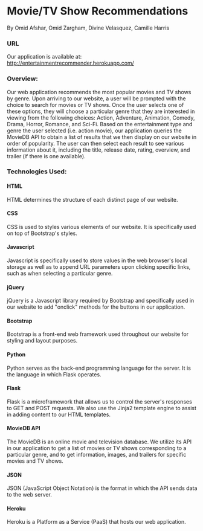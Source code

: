 # Movie/TV Show Recommendations

By Omid Afshar, Omid Zargham, Divine Velasquez, Camille Harris

### URL

Our application is available at: http://entertainmentrecommender.herokuapp.com/

### Overview:

Our web application recommends the most popular movies and TV shows by genre. Upon arriving to our website, a user will be prompted with the choice to search for movies or TV shows. Once the user selects one of these options, they will choose a particular genre that they are interested in viewing from the following choices: Action, Adventure, Animation, Comedy, Drama, Horror, Romance, and Sci-Fi. Based on the entertainment type and genre the user selected (i.e. action movie), our application queries the MovieDB API to obtain a list of results that we then display on our website in order of popularity. The user can then select each result to see various information about it, including the title, release date, rating, overview, and trailer (if there is one available). 


### Technologies Used:

#### HTML

HTML determines the structure of each distinct page of our website.

#### CSS

CSS is used to styles various elements of our website. It is specifically used on top of Bootstrap's styles.

#### Javascript

Javascript is specifically used to store values in the web browser's local storage as well as to append URL parameters upon clicking specific links, such as when selecting a particular genre.

#### jQuery

jQuery is a Javascript library required by Bootstrap and specifically used in our website to add "onclick" methods for the buttons in our application.

#### Bootstrap

Bootstrap is a front-end web framework used throughout our website for styling and layout purposes.

#### Python

Python serves as the back-end programming language for the server. It is the language in which Flask operates.

#### Flask

Flask is a microframework that allows us to control the server's responses to GET and POST requests. We also use the Jinja2 template engine to assist in adding content to our HTML templates.

#### MovieDB API

The MovieDB is an online movie and television database. We utilize its API in our application to get a list of movies or TV shows corresponding to a particular genre, and to get information, images, and trailers for specific movies and TV shows. 

#### JSON

JSON (JavaScript Object Notation) is the format in which the API sends data to the web server.

#### Heroku

Heroku is a Platform as a Service (PaaS) that hosts our web application.